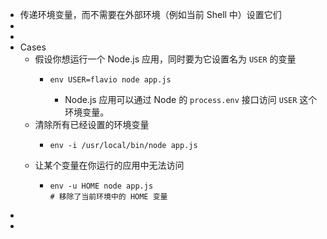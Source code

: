 - 传递环境变量，而不需要在外部环境（例如当前 Shell 中）设置它们
-
-
- Cases
  - 假设你想运行一个 Node.js 应用，同时要为它设置名为 `USER` 的变量
    - ```shell
      env USER=flavio node app.js
      ```
      - Node.js 应用可以通过 Node 的 `process.env` 接口访问 `USER` 这个环境变量。
  - 清除所有已经设置的环境变量
    - ```shell
      env -i /usr/local/bin/node app.js
      ```
  - 让某个变量在你运行的应用中无法访问
    - ```shell
      env -u HOME node app.js
      # 移除了当前环境中的 HOME 变量
      ```
-
-
